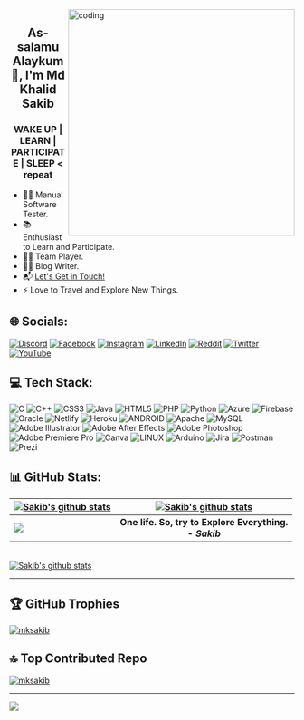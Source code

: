 <img align="right" alt="coding" width="400" src="https://user-images.githubusercontent.com/55389276/140866485-8fb1c876-9a8f-4d6a-98dc-08c4981eaf70.gif">

<h2 align="center">As-salamu Alaykum 👋, I'm Md Khalid Sakib</h1>

<h3 align="center">WAKE UP | LEARN | PARTICIPATE | SLEEP < repeat </h2>

- 💪🏼 Manual Software Tester.
- 📚 Enthusiast to Learn and Participate.
- 🤝🏼 Team Player.
- ✍🏻 Blog Writer.
- 📬 <a href="mdkhalidsakib@gmail.com">Let's Get in Touch!</a>
- ⚡ Love to Travel and Explore New Things.



  
## 🌐 Socials:
  
[![Discord](https://img.shields.io/badge/Discord-%237289DA.svg?logo=discord&logoColor=white)](https://discord.gg/SAKIB#4883) [![Facebook](https://img.shields.io/badge/Facebook-%231877F2.svg?logo=Facebook&logoColor=white)](https://facebook.com/khalidsakib) [![Instagram](https://img.shields.io/badge/Instagram-%23E4405F.svg?logo=Instagram&logoColor=white)](https://instagram.com/mdkhalidsakib) [![LinkedIn](https://img.shields.io/badge/LinkedIn-%230077B5.svg?logo=linkedin&logoColor=white)](https://linkedin.com/in/mdkhalidsakib) [![Reddit](https://img.shields.io/badge/Reddit-%23FF4500.svg?logo=Reddit&logoColor=white)](https://reddit.com/user/mksakib) [![Twitter](https://img.shields.io/badge/Twitter-%231DA1F2.svg?logo=Twitter&logoColor=white)](https://twitter.com/mdkhalidsakib) [![YouTube](https://img.shields.io/badge/YouTube-%23FF0000.svg?logo=YouTube&logoColor=white)](https://youtube.com/@mdkhalidsakib) 

  
  
## 💻 Tech Stack:
  
![C](https://img.shields.io/badge/c-%2300599C.svg?style=for-the-badge&logo=c&logoColor=white) ![C++](https://img.shields.io/badge/c++-%2300599C.svg?style=for-the-badge&logo=c%2B%2B&logoColor=white) ![CSS3](https://img.shields.io/badge/css3-%231572B6.svg?style=for-the-badge&logo=css3&logoColor=white) ![Java](https://img.shields.io/badge/java-%23ED8B00.svg?style=for-the-badge&logo=java&logoColor=white) ![HTML5](https://img.shields.io/badge/html5-%23E34F26.svg?style=for-the-badge&logo=html5&logoColor=white) ![PHP](https://img.shields.io/badge/php-%23777BB4.svg?style=for-the-badge&logo=php&logoColor=white) ![Python](https://img.shields.io/badge/python-3670A0?style=for-the-badge&logo=python&logoColor=ffdd54) ![Azure](https://img.shields.io/badge/azure-%230072C6.svg?style=for-the-badge&logo=azure-devops&logoColor=white) ![Firebase](https://img.shields.io/badge/firebase-%23039BE5.svg?style=for-the-badge&logo=firebase) ![Oracle](https://img.shields.io/badge/Oracle-F80000?style=for-the-badge&logo=oracle&logoColor=white) ![Netlify](https://img.shields.io/badge/netlify-%23000000.svg?style=for-the-badge&logo=netlify&logoColor=#00C7B7) ![Heroku](https://img.shields.io/badge/heroku-%23430098.svg?style=for-the-badge&logo=heroku&logoColor=white) ![ANDROID](https://img.shields.io/badge/android-%2320232a.svg?style=for-the-badge&logo=android&logoColor=%a4c639) ![Apache](https://img.shields.io/badge/apache-%23D42029.svg?style=for-the-badge&logo=apache&logoColor=white) ![MySQL](https://img.shields.io/badge/mysql-%2300f.svg?style=for-the-badge&logo=mysql&logoColor=white) ![Adobe Illustrator](https://img.shields.io/badge/adobeillustrator-%23FF9A00.svg?style=for-the-badge&logo=adobeillustrator&logoColor=white) ![Adobe After Effects](https://img.shields.io/badge/Adobe%20After%20Effects-9999FF.svg?style=for-the-badge&logo=Adobe%20After%20Effects&logoColor=white) ![Adobe Photoshop](https://img.shields.io/badge/adobephotoshop-%2331A8FF.svg?style=for-the-badge&logo=adobephotoshop&logoColor=white) ![Adobe Premiere Pro](https://img.shields.io/badge/Adobe%20Premiere%20Pro-9999FF.svg?style=for-the-badge&logo=Adobe%20Premiere%20Pro&logoColor=white) ![Canva](https://img.shields.io/badge/Canva-%2300C4CC.svg?style=for-the-badge&logo=Canva&logoColor=white) ![LINUX](https://img.shields.io/badge/Linux-FCC624?style=for-the-badge&logo=linux&logoColor=black) ![Arduino](https://img.shields.io/badge/-Arduino-00979D?style=for-the-badge&logo=Arduino&logoColor=white) ![Jira](https://img.shields.io/badge/jira-%230A0FFF.svg?style=for-the-badge&logo=jira&logoColor=white) ![Postman](https://img.shields.io/badge/Postman-FF6C37?style=for-the-badge&logo=postman&logoColor=white) ![Prezi](https://img.shields.io/badge/Prezi-%23000000.svg?style=for-the-badge&logo=Prezi&logoColor=white)
  
  
  
  
## 📊 GitHub Stats:

| <a href="https://github.com/mksakib"><img align="center" src="https://github-readme-streak-stats.herokuapp.com?user=mksakib&theme=tokyonight&hide_border=true&date_format=M%20j%5B%2C%20Y%5D)" alt="Sakib's github stats" /></a> | <a href="https://github.com/mksakib"><img align="center" src="https://github-readme-stats.vercel.app/api?username=mksakib&show_icons=true&include_all_commits=true&theme=tokyonight&hide_border=true" alt="Sakib's github stats" /></a> | 
| :------------- | :-------------: |
| <a href="https://github.com/mksakib"><img align="center" src="https://github-readme-stats.vercel.app/api/top-langs/?username=mksakib&layout=compact&theme=tokyonight&hide_border=true" /></a>  | <b>One life. So, try to Explore Everything. <br /> - <i>Sakib</i></b> |

<br />
<a href="https://github.com/mksakib"><img align="center" src="https://github-readme-activity-graph.cyclic.app/graph?username=mksakib&bg_color=1a1b27&color=1f6feb&line=38bcad&point=628fdb&area=true&hide_border=true" alt="Sakib's github stats" /></a>

<br />

---


  
  
## 🏆 GitHub Trophies
<p align="left"> <a href="https://github.com/ryo-ma/github-profile-trophy"><img src="https://github-profile-trophy.vercel.app/?username=mksakib&theme=onedark&no-frame=false&no-bg=false&margin-w=4" alt="mksakib" /></a> </p>

## 🔝 Top Contributed Repo

 <p align="left"> <a href="https://github-contributor-stats.vercel.app"><img src="https://github-contributor-stats.vercel.app/api?username=mksakib&limit=5&theme=onedark&no-frame=false&no-bg=false&margin-w=4&combine_all_yearly_contributions=true" alt="mksakib" /></a> </p>
 
---
[![](https://visitcount.itsvg.in/api?id=mksakib&icon=0&color=0)](https://visitcount.itsvg.in)

  
  
 
